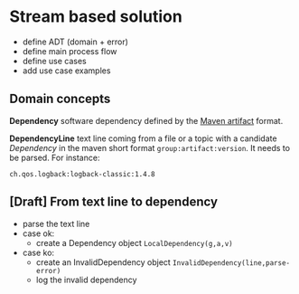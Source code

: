 # Stream based solution

- define ADT (domain + error)
- define main process flow
- define use cases
- add use case examples

## Domain concepts

**Dependency** software dependency defined by the [Maven artifact](https://maven.apache.org/repositories/artifacts.html) format.

**DependencyLine** text line coming from a file or a topic with a candidate *Dependency* in the maven short format `group:artifact:version`. It needs to be parsed. For instance:

    ch.qos.logback:logback-classic:1.4.8

## [Draft] From text line to dependency

- parse the text line
- case ok:
  - create a Dependency object `LocalDependency(g,a,v)`
- case ko: 
  - create an InvalidDependency object `InvalidDependency(line,parse-error)`
  - log the invalid dependency